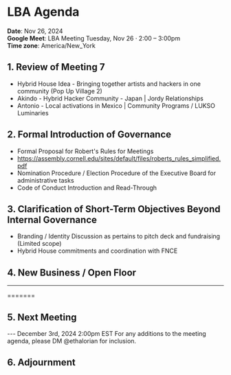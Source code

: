 # LBA Agenda

**Date**: Nov 26, 2024  
**Google Meet**: LBA Meeting Tuesday, Nov 26 · 2:00 – 3:00pm  
**Time zone**: America/New_York

## 1. Review of Meeting 7   
- Hybrid House Idea - Bringing together artists and hackers in one community (Pop Up Village 2)
- Akindo - Hybrid Hacker Community - Japan | Jordy Relationships
- Antonio - Local activations in Mexico | Community Programs / LUKSO Luminaries

## 2. Formal Introduction of Governance
- Formal Proposal for Robert's Rules for Meetings
- https://assembly.cornell.edu/sites/default/files/roberts_rules_simplified.pdf
- Nomination Procedure / Election Procedure of the Executive Board for administrative tasks
- Code of Conduct Introduction and Read-Through

## 3. Clarification of Short-Term Objectives Beyond Internal Governance
- Branding / Identity Discussion as pertains to pitch deck and fundraising (Limited scope)
- Hybrid House commitments and coordination with FNCE

## 4. New Business / Open Floor
---

=======
## 5. Next Meeting

---  December 3rd, 2024 2:00pm EST
For any additions to the meeting agenda, please DM @ethalorian for inclusion.

## 6. Adjournment

